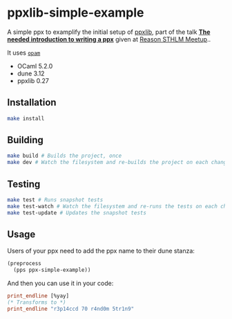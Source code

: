 # ppxlib-simple-example

A simple ppx to examplify the initial setup of [ppxlib](https://github.com/ocaml-ppx/ppxlib/), part of the talk [**The needed introduction to writing a ppx**](https://youtu.be/dMoRMqQ6GLs?t=4184) given at [Reason STHLM Meetup](https://www.meetup.com/es-ES/ReasonSTHLM/)..

It uses [`opam`](https://opam.ocaml.org)
- OCaml 5.2.0
- dune 3.12
- ppxlib 0.27

## Installation

```bash
make install
```

## Building

```bash
make build # Builds the project, once
make dev # Watch the filesystem and re-builds the project on each change
```

## Testing

```bash
make test # Runs snapshot tests
make test-watch # Watch the filesystem and re-runs the tests on each change
make test-update # Updates the snapshot tests
```

## Usage

Users of your ppx need to add the ppx name to their dune stanza:

```lisp
(preprocess
  (pps ppx-simple-example))
```

And then you can use it in your code:

```ocaml
print_endline [%yay]
(* Transforms to *)
print_endline "r3p14ccd 70 r4nd0m 5tr1n9"
```
